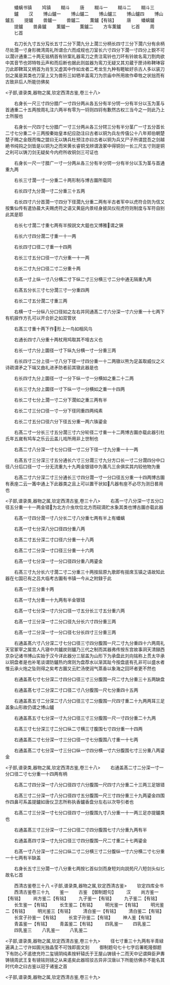 <!-- { "loadSidebar": true } -->
　　蟠螭书镇
　　鸠镇
　　糊斗
　　唐
　　糊斗一
　　糊斗二
　　糊斗三
　　鑪
　　汉
　　博山鑪一
　　博山鑪二
　　博山鑪三
　　博山鑪四
　　博山鑪五
　　提鑪
　　兽鑪一
　　兽鑪二
　　薫鑪【有铭】
　　唐
　　蟠螭鑪
　　提鑪
　　兽鼻鑪
　　薫鑪一
　　薫鑪二
　　方车薫鑪
　　匕首
　　周
　　匕首











　　右刀长九寸五分刄长五寸二分下濶九分上濶三分柄长四寸三分下濶六分有余柄尽处濶一寸身形微湾周礼所谓合六而成规也刀室长六寸四分下濶一寸四分上鋭不可以濶计通重二十两无铭柄首有铃案礼器鸾刀之贵注鸾铃也刀环有铃故名鸾刀割肉欲中其音节也郊特牲云声和而后断也据此则兹器为鸾刀无疑又其刃蔵于匣诗称鞞琫容刀此即鞞耳又柄首为肖生又虚其中作如龙者二考龙生九种有睚眦好杀古人多以装刀剑之属是其类也刀室上又为兽形三如牺羊盖鸾刀为宗庙中所用故作牵牲之状拙而有古致非后人所能彷佛矣













<子部,谱录类,器物之属,钦定西清古鉴,卷三十八>








　　右身长一尺三寸四分腊广一寸四分两从各五分有半分锷一分有半分以玉为茎与首通重二十五两按周礼注六两半有零为一锊则四锊有歉然古权三当今之一则此乃上士所服也












　　右身长一尺四寸七分腊广一寸三分两从各三分锷三分有半分茎广一寸五分首长二寸七分重二十三两按秦始皇本纪应劭注曰古者以铜为兵左传僖公十八年郑伯朝楚楚子赐之金既而悔之盟曰无以铸兵杜预注亦曰古者以铜为兵又尸子所谓昆吾之剑越絶书纯钩之剑皆是以铜为之而宋黄长睿铜戈辨谓汲冢中得铜剑一长三尺五寸则是铜之利可以铸刀剑无疑矣今内府所收铜剑三可证也








　　右身长一尺一寸腊广一寸一分两从各三分有半分锷一分有半分以玉为茎与首通重九两














　　右长三寸濶一寸一分重二十两形制与博古圗所载同














　　右长四寸九分濶一寸二分重三十五两















　　右长四寸六分首濶一寸四分下径濶九分重二两有半古者军中以虎符合防为信又按集仙传有遣协晨大夫赐虎符之语又黄庭内景经身披凤仪衔虎符则制度与军符自别此其是耶












　　右长七寸濶二寸重七两有半按説文大鉏也又博雅谓之镢














　　右长六寸四分濶二寸重一十一两















　　右长四寸口径二寸重一十四两















　　右长三寸五分口径一寸六分重一十一两















　　右长二寸九分口径二寸二分重十两















　　右髙一寸上纵一寸八分横二寸下纵二寸三分横三寸二分中通无隔重九两














　　右髙五分长三寸七分濶三寸一分重四两















　　右长二寸五分濶二寸重三两















　　右横一寸一分纵八分口径如之左右并同通髙二寸六分深一寸六分重一十七两下有机捩作方孔可以开合折之如双管状













　　右髙三寸重十两下作形上一鸟如相风乌















　　右通长四寸八分重十两杖用鸠取其不噎古义也















　　右长一寸六分上圜径一寸下纵九分横一寸一分重三两














　　右长四寸二分上径一寸八分下径一寸四分重一十二两镦以熊为足盖取威仪之义诗疏谓矛之下端又曲礼进矛防者前其镦此器是也













　　右长四寸九分上圜径一寸一分下纵一寸一分横如之重二十二两














　　右长三寸九分上圜径一寸下纵一寸一分横如之重一十四两














　　右长二寸七分上濶一寸二分下濶如之重三两有半















　　右长二寸三分口径一寸一分下径同重四两纯素















　　右长二寸五分口径六分下径五分重一两六铢鎏金















　　右髙二寸一分长三寸五分濶三寸六分轮径二寸重一十二两博古圗亦载此器引杜氏年五嵗有鸠车之乐云云盖儿戏所用非上世制也













　　右髙二寸八分深一寸七分口径一寸二分下径一寸九分重一十一两














　　右髙五寸三分深三寸五分通长六寸三分濶三寸九分方口长一寸二分濶四分中口径八分后口径一寸一分无流重九十九两金银错中为筩凡三余俱实其内较他物为重












　　右髙二寸六分深二寸三分通长三寸四分濶一寸一分口径五分重一十四两博古圗有表座二云一筩中通上下此器类之且上可以置干状如凡器有座不必尽为测日晷用也




<子部,谱录类,器物之属,钦定西清古鉴,卷三十八>
　　右髙一寸八分深一寸五分口径五分重一十一两金错为北方介虫坎位北方而砚滴贮水象其类也博古圗亦载此器





















　　右髙一寸四分濶一寸八分长二寸八分重七两有半上有蟠螭














　　右髙一寸七分深八分口径四分重八两















　　右髙二寸五分深二寸口径六分重一十八两















　　右髙二寸二分深一寸口径三分重一十六两















　　右髙一寸七分深一寸一分口径四分重八两鎏金















　　右髙三寸九分长六寸濶二寸二分重三十两按屈原九歌即有揺席玉镇之语故知此器在七国已有之吕大临考古圗有书镇一今从之附録于此













　　右髙一寸三分重十两















　　右髙一寸九分重一十九两有半金银错















　　右髙一寸七分深一寸六分口径一寸五分长三寸五分重六两














　　右髙一寸三分深一寸二分口径九分长六寸四分重三两














　　右髙一寸二分深一寸一分口径七分长四寸三分重三两














　　右通盖髙六寸八分深二寸七分口径三寸四分腹围一尺二寸九分重四十六两周礼天官冢宰之属宫人凡寝中共鑪炭则鑪乃三代之制而其器弗传按东宫故事洞天清録西京杂记诸书博山实始于汉今详此器分三层盖为山形下为承盘此刘向铭称上贯太华承以铜盘者是也补笔谈谓防鑪热灼席则为盘荐水以渐其趾今按盘底有孔非可以盛水者惟云承火炧之坠则得之矣考古圗又云贮汤使润气蒸香以象海之回环者更不然也























　　右通盖髙七寸七分深二寸四分口径三寸三分腹围一尺二寸九分重三十五两缺盘














　　右通盖髙七寸二分深二寸口径二寸八分腹围一尺七分重四十五两














　　右通盖髙五寸二分深二寸八分口径三寸二分腹围一尺四寸重二十九两两耳三足盖象山形故仍谓之博山鑪













　　右通盖髙五寸七分深一寸九分口径三寸三分腹围一尺一寸四分重二十九两














　　右髙三寸七分深三寸二分口纵二寸横三寸腹围七寸四分重一十四两














　　右通盖髙二寸七分深一寸三分口径一寸七分腹围八寸重一十七两














　　右通盖髙二寸七分深一寸三分口纵一寸四分横一寸六分腹围七寸三分重八两鎏金






<子部,谱录类,器物之属,钦定西清古鉴,卷三十八>
　　右通盖髙二寸二分深一寸一分口径二寸七分重一十四两有柄






















　　右髙二寸四分深一寸八分口径四寸六分腹围一尺四寸六分重二十三两三足银错














　　右髙三寸二分深一寸八分口径四寸五分腹围一尺三寸四分重三十九两鎏金四围作四鼻可系盖提鑪如唐仪卫志所称执香鑪香盘分左右以次导引者也













　　右髙二寸三分深一寸七分口径四寸一分腹围九寸八分重一十一两三足亦提鑪类也














　　右通盖髙三寸三分深一寸二分口径二寸四分腹围七寸六分重九两有半














　　右通盖髙四寸深一寸九分口径三寸四分腹围一尺二寸重二十七两鎏金














　　右髙一寸八分深一寸二分口纵二寸二分横三寸二分腹纵一寸六分横二寸七分重一十七两有半缺盖














　　右身长五寸三分濶一寸八分重七两按匕首似剑而身短刘向説苑尺八短剑头似匕故名匕首





　　西清古鉴卷三十八
<子部,谱录类,器物之属,钦定西清古鉴>
　　钦定四库全书
　　西清古鉴卷三十九
　　鉴一
　　古鉴　【御制题句】
　　汉
　　尚方鉴一【有铭】
　　尚方鉴二【有铭】
　　九子鉴一【有铭】
　　九子鉴二【有铭】
　　长生鉴一【有铭】
　　长生鉴二【有铭】
　　明光鉴一【有铭】
　　明光鉴二【有铭】
　　明光鉴三【有铭】
　　清白鉴一【有铭】
　　清白鉴二【有铭】
　　长宜子孙鉴一【有铭】
　　长宜子孙鉴二【有铭】
　　神人鉴【有铭】
　　青盖鉴一【有铭】
　　青盖鉴二【有铭】
　　四乳鉴一
　　四乳鉴二
　　四乳鉴三
　　八乳鉴一
　　八乳鉴二






<子部,谱录类,器物之属,钦定西清古鉴,卷三十九>
　　径七寸重三十九两有半青緑遍满上二寸许如圎光独晶莹不可蚀即面文刻
　　御制题句七十七字后署乾隆御题下有防心不逺徳充符二玺镜阴纯素按轩辕氏于王屋山铸镜十二而天中记谓舜臣尹夀铸镜周武王复有镜铭则镜之从来逺矣此器班驳古异非汉唐以下所能彷佛亦不能名其时代命之曰古鉴以冠于诸鉴之首









<子部,谱录类,器物之属,钦定西清古鉴,卷三十九>
